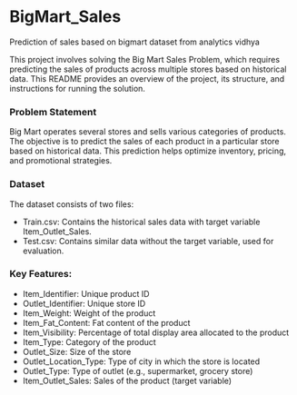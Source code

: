 # BigMart_Sales
Prediction of sales based on bigmart dataset from analytics vidhya

This project involves solving the Big Mart Sales Problem, which requires predicting the sales of products across multiple stores based on historical data. This README provides an overview of the project, its structure, and instructions for running the solution.

### Problem Statement
   Big Mart operates several stores and sells various categories of products. The objective is to predict the sales of each product in a particular store based on historical data. This        prediction helps optimize inventory, pricing, and promotional strategies.

### Dataset
  The dataset consists of two files:
- Train.csv: Contains the historical sales data with target variable Item_Outlet_Sales.
- Test.csv: Contains similar data without the target variable, used for evaluation.

### Key Features:
- Item_Identifier: Unique product ID
- Outlet_Identifier: Unique store ID
- Item_Weight: Weight of the product
- Item_Fat_Content: Fat content of the product
- Item_Visibility: Percentage of total display area allocated to the product
- Item_Type: Category of the product
- Outlet_Size: Size of the store
- Outlet_Location_Type: Type of city in which the store is located
- Outlet_Type: Type of outlet (e.g., supermarket, grocery store)
- Item_Outlet_Sales: Sales of the product (target variable)

